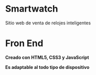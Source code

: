 # Smartwatch
Sitio web de venta de relojes inteligentes

# Fron End
**Creado con HTML5, CSS3 y JavaScript**

**Es adaptable al todo tipo de dispositivo**

